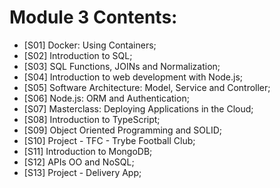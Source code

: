 # Module 3 Contents: 

* [S01] Docker: Using Containers; 
* [S02] Introduction to SQL; 
* [S03] SQL Functions, JOINs and Normalization; 
* [S04] Introduction to web development with Node.js; 
* [S05] Software Architecture: Model, Service and Controller; 
* [S06] Node.js: ORM and Authentication; 
* [S07] Masterclass: Deploying Applications in the Cloud; 
* [S08] Introduction to TypeScript; 
* [S09] Object Oriented Programming and SOLID; 
* [S10] Project - TFC - Trybe Football Club; 
* [S11] Introduction to MongoDB; 
* [S12] APIs OO and NoSQL; 
* [S13] Project - Delivery App; 

